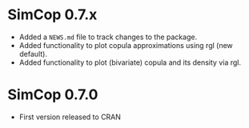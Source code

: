 # SimCop 0.7.x

* Added a `NEWS.md` file to track changes to the package.
* Added functionality to plot copula approximations using rgl (new default).
* Added functionality to plot (bivariate) copula and its density via rgl.

# SimCop 0.7.0

* First version released to CRAN
